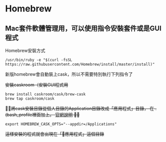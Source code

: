 # Homebrew

## Mac套件軟體管理用，可以使用指令安裝套件或是GUI程式

Homebrew安裝方式

```
/usr/bin/ruby -e "$(curl -fsSL https://raw.githubusercontent.com/Homebrew/install/master/install)"
```

新版homebrew會自動裝上cask，所以不需要特別執行下列指令了

~~安裝caskroom（安裝GUI程式用~~
```
brew install caskroom/cask/brew-cask
brew tap caskroom/cask
```

~~將cask安裝目錄從個人目錄的Application目錄改成「應用程式」目錄，
在 .(bash_profile裡面加上。
 [官網說明](https://github.com/caskroom/homebrew-cask/blob/master/USAGE.md)
~~
```
export HOMEBREW_CASK_OPTS="--appdir=/Applications"     
```
~~這樣安裝的程式就會出現在「應用程式」這個目錄~~